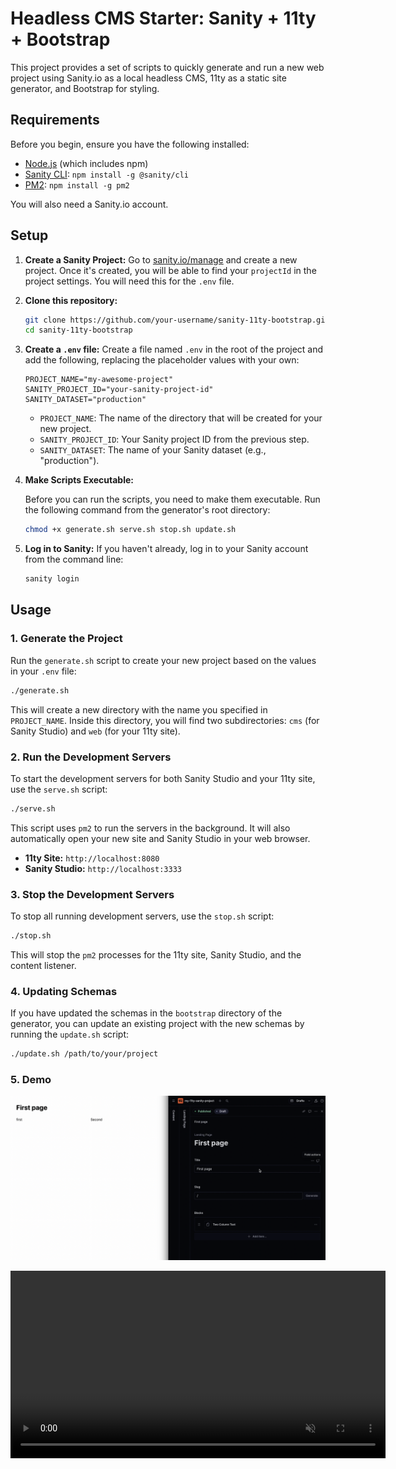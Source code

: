 # Headless CMS Starter: Sanity + 11ty + Bootstrap

This project provides a set of scripts to quickly generate and run a new web project using Sanity.io as a local headless CMS, 11ty as a static site generator, and Bootstrap for styling.

## Requirements

Before you begin, ensure you have the following installed:

- [Node.js](https://nodejs.org/) (which includes npm)
- [Sanity CLI](https://www.sanity.io/docs/cli): `npm install -g @sanity/cli`
- [PM2](https://pm2.keymetrics.io/): `npm install -g pm2`

You will also need a Sanity.io account.

## Setup

1.  **Create a Sanity Project:**
    Go to [sanity.io/manage](https://sanity.io/manage) and create a new project. Once it's created, you will be able to find your `projectId` in the project settings. You will need this for the `.env` file.

2.  **Clone this repository:**

    ```bash
    git clone https://github.com/your-username/sanity-11ty-bootstrap.git
    cd sanity-11ty-bootstrap
    ```

3.  **Create a `.env` file:**
    Create a file named `.env` in the root of the project and add the following, replacing the placeholder values with your own:

    ```
    PROJECT_NAME="my-awesome-project"
    SANITY_PROJECT_ID="your-sanity-project-id"
    SANITY_DATASET="production"
    ```

    - `PROJECT_NAME`: The name of the directory that will be created for your new project.
    - `SANITY_PROJECT_ID`: Your Sanity project ID from the previous step.
    - `SANITY_DATASET`: The name of your Sanity dataset (e.g., "production").

4.  **Make Scripts Executable:**

    Before you can run the scripts, you need to make them executable. Run the following command from the generator's root directory:

    ```bash
    chmod +x generate.sh serve.sh stop.sh update.sh
    ```

5.  **Log in to Sanity:**
    If you haven't already, log in to your Sanity account from the command line:
    ```bash
    sanity login
    ```

## Usage

### 1. Generate the Project

Run the `generate.sh` script to create your new project based on the values in your `.env` file:

```bash
./generate.sh
```

This will create a new directory with the name you specified in `PROJECT_NAME`. Inside this directory, you will find two subdirectories: `cms` (for Sanity Studio) and `web` (for your 11ty site).

### 2. Run the Development Servers

To start the development servers for both Sanity Studio and your 11ty site, use the `serve.sh` script:

```bash
./serve.sh
```

This script uses `pm2` to run the servers in the background. It will also automatically open your new site and Sanity Studio in your web browser.

- **11ty Site:** `http://localhost:8080`
- **Sanity Studio:** `http://localhost:3333`

### 3. Stop the Development Servers

To stop all running development servers, use the `stop.sh` script:

```bash
./stop.sh
```

This will stop the `pm2` processes for the 11ty site, Sanity Studio, and the content listener.

### 4. Updating Schemas

If you have updated the schemas in the `bootstrap` directory of the generator, you can update an existing project with the new schemas by running the `update.sh` script:

```bash
./update.sh /path/to/your/project
```

### 5. Demo

[![Watch the demo](screenshot.png)](https://raw.githubusercontent.com/Miki-AG/sanity-11ty-bootstrap/main/demo.mp4)

<video src="./demo.mp4" width="600" autoplay loop muted playsinline>
  Your browser does not support the video tag.
</video>
